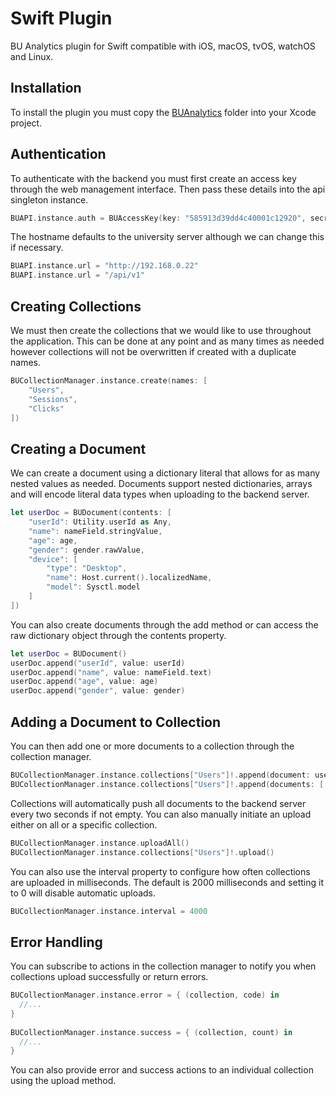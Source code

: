 # Swift Plugin

BU Analytics plugin for Swift compatible with iOS, macOS, tvOS, watchOS and Linux.

## Installation

To install the plugin you must copy the [BUAnalytics](BUAnalytics) folder into your Xcode project.

## Authentication

To authenticate with the backend you must first create an access key through the web management interface. Then pass these details into the api singleton instance.

```swift
BUAPI.instance.auth = BUAccessKey(key: "585913d39dd4c40001c12920", secret: "7BbQYgXi21A56D8ofOypaIkJDUjqoo")
```

The hostname defaults to the university server although we can change this if necessary.

```swift
BUAPI.instance.url = "http://192.168.0.22"
BUAPI.instance.url = "/api/v1"
```

## Creating Collections

We must then create the collections that we would like to use throughout the application. This can be done at any point and as many times as needed however collections will not be overwritten if created with a duplicate names.

```swift
BUCollectionManager.instance.create(names: [
    "Users",
    "Sessions",
    "Clicks"
])
```

## Creating a Document

We can create a document using a dictionary literal that allows for as many nested values as needed. Documents support nested dictionaries, arrays and will encode literal data types when uploading to the backend server.

```swift
let userDoc = BUDocument(contents: [
    "userId": Utility.userId as Any,
    "name": nameField.stringValue,
    "age": age,
    "gender": gender.rawValue,
    "device": [
        "type": "Desktop",
        "name": Host.current().localizedName,
        "model": Sysctl.model
    ]
])
```

You can also create documents through the add method or can access the raw dictionary object through the contents property.

```swift
let userDoc = BUDocument()
userDoc.append("userId", value: userId)
userDoc.append("name", value: nameField.text)
userDoc.append("age", value: age)
userDoc.append("gender", value: gender)
```

## Adding a Document to Collection

You can then add one or more documents to a collection through the collection manager.

```swift
BUCollectionManager.instance.collections["Users"]!.append(document: userDoc)
BUCollectionManager.instance.collections["Users"]!.append(documents: [ userDoc1, userDoc2, userDoc3 ])
```

Collections will automatically push all documents to the backend server every two seconds if not empty. You can also manually initiate an upload either on all or a specific collection.

```swift
BUCollectionManager.instance.uploadAll()
BUCollectionManager.instance.collections["Users"]!.upload()
```

You can also use the interval property to configure how often collections are uploaded in milliseconds. The default is 2000 milliseconds and setting it to 0 will disable automatic uploads.

```swift
BUCollectionManager.instance.interval = 4000
```

## Error Handling

You can subscribe to actions in the collection manager to notify you when collections upload successfully or return errors.

```swift
BUCollectionManager.instance.error = { (collection, code) in
  //...
}
 
BUCollectionManager.instance.success = { (collection, count) in
  //...
}
```

You can also provide error and success actions to an individual collection using the upload method.